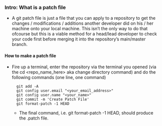 ### Intro: What is a patch file

- A git patch file is just a file that you can apply to a repository to get the changes / modifications / additions another developer did on his / her machine onto your local machine. This isn’t the only way to do that ofcourse but this is a viable method for a head/lead developer to check your code first before merging it into the repository’s main/master branch.

#### How to make a patch file

- Fire up a terminal, enter the repository via the terminal you opened (via the cd <repo_name_here> aka change directory command) and do the following commands (one line, one command)

        git add -A
        git config user.email "<your_email_address>"
        git config user.name "<your_name>"
        git commit -m 'Create Patch File'
        git format-patch -1 HEAD

  - The final command, i.e. git format-patch -1 HEAD, should produce the .patch file. 